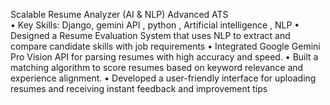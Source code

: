 Scalable Resume Analyzer (AI & NLP) 
Advanced ATS                        
•	Key Skills: Django, gemini API , python , Artificial intelligence , NLP 
•	Designed a Resume Evaluation System that uses NLP to extract and compare candidate skills with job requirements
•	Integrated Google Gemini Pro Vision API for parsing resumes with high accuracy and speed. 
•	Built a matching algorithm to score resumes based on keyword relevance and experience alignment. 
•	Developed a user-friendly interface for uploading resumes and receiving instant feedback and improvement tips
